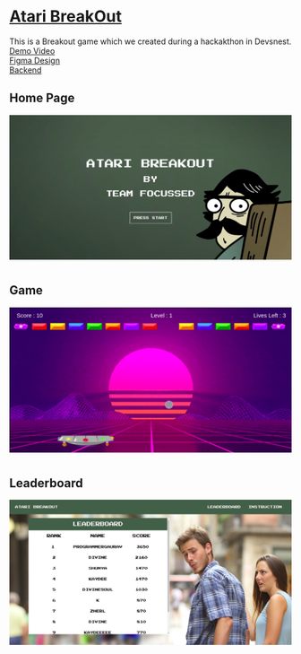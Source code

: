 # [Atari BreakOut](https://ataribreakout.netlify.app/)

This is a Breakout game which we created during a hackakthon in Devsnest.
<br />
[Demo Video](https://drive.google.com/file/d/1Uls7LGtsht1D5HLVrpdVTPzXHFtKd5ok/view?usp=sharing)
<br />
[Figma Design](https://www.figma.com/file/SV45jPAdIxwiLKO1sBVsxG/Breakout-Hackathon?node-id=0%3A1)
<br />
[Backend](https://github.com/Team-Focussed/backend_bribrek)

## Home Page

![Home Page](img/homepage.png)

#

## Game

![Game](img/game.png)

#

## Leaderboard

![Leaderboard](img/leaderboard.png)
